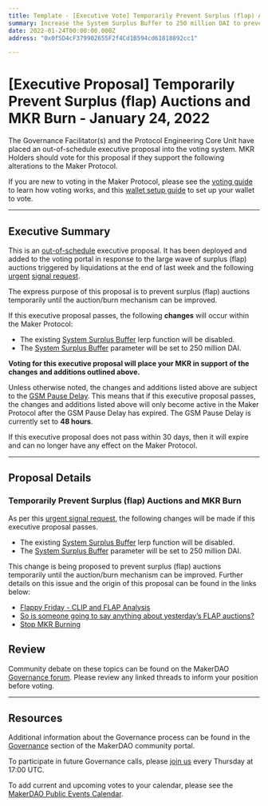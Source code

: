 ```yaml
---
title: Template - [Executive Vote] Temporarily Prevent Surplus (flap) Auctions and MKR Burn - January 24, 2022
summary: Increase the System Surplus Buffer to 250 million DAI to prevent surplus (flap) auctions until the auction/burn mechanism can be improved.
date: 2022-01-24T00:00:00.000Z
address: "0x0f5D4cF379902655F2f4Cd1B594cd61818892cc1"

---
```

# [Executive Proposal] Temporarily Prevent Surplus (flap) Auctions and MKR Burn - January 24, 2022

The Governance Facilitator(s) and the Protocol Engineering Core Unit have placed an out-of-schedule executive proposal into the voting system. MKR Holders should vote for this proposal if they support the following alterations to the Maker Protocol.

If you are new to voting in the Maker Protocol, please see the [voting guide](https://community-development.makerdao.com/en/learn/governance/how-voting-works/) to learn how voting works, and this [wallet setup guide](https://community-development.makerdao.com/en/learn/governance/voting-setup/) to set up your wallet to vote.

---

## Executive Summary

This is an [out-of-schedule](https://mips.makerdao.com/mips/details/MIP41#MIP41c2) executive proposal. It has been deployed and added to the voting portal in response to the large wave of surplus (flap) auctions triggered by liquidations at the end of last week and the following [urgent](https://mips.makerdao.com/mips/details/MIP24#MIP24c4) [signal request](https://forum.makerdao.com/t/urgent-signal-request-stop-mkr-burning/12806). 

The express purpose of this proposal is to prevent surplus (flap) auctions temporarily until the auction/burn mechanism can be improved.

If this executive proposal passes, the following **changes** will occur within the Maker Protocol:
* The existing [System Surplus Buffer](https://manual.makerdao.com/parameter-index/core/param-system-surplus-buffer) lerp function will be disabled.
* The [System Surplus Buffer](https://manual.makerdao.com/parameter-index/core/param-system-surplus-buffer) parameter will be set to 250 million DAI.

**Voting for this executive proposal will place your MKR in support of the changes and additions outlined above.**

Unless otherwise noted, the changes and additions listed above are subject to the [GSM Pause Delay](https://manual.makerdao.com/parameter-index/core/param-gsm-pause-delay). This means that if this executive proposal passes, the changes and additions listed above will only become active in the Maker Protocol after the GSM Pause Delay has expired. The GSM Pause Delay is currently set to **48 hours**.

If this executive proposal does not pass within 30 days, then it will expire and can no longer have any effect on the Maker Protocol.

---

## Proposal Details

### Temporarily Prevent Surplus (flap) Auctions and MKR Burn

As per this [urgent signal request](https://forum.makerdao.com/t/urgent-signal-request-stop-mkr-burning/12806), the following changes will be made if this executive proposal passes.
* The existing [System Surplus Buffer](https://manual.makerdao.com/parameter-index/core/param-system-surplus-buffer) lerp function will be disabled.
* The [System Surplus Buffer](https://manual.makerdao.com/parameter-index/core/param-system-surplus-buffer) parameter will be set to 250 million DAI.

This change is being proposed to prevent surplus (flap) auctions temporarily until the auction/burn mechanism can be improved. Further details on this issue and the origin of this proposal can be found in the links below:
* [Flappy Friday - CLIP and FLAP Analysis](https://forum.makerdao.com/t/flappy-friday-clip-and-flap-analysis/12790)
* [So is someone going to say anything about yesterday’s FLAP auctions?](https://forum.makerdao.com/t/so-is-someone-going-to-say-anything-about-yesterdays-flap-auctions/12781)
* [Stop MKR Burning](https://forum.makerdao.com/t/urgent-signal-request-stop-mkr-burning/12806)

## Review

Community debate on these topics can be found on the MakerDAO [Governance forum](https://forum.makerdao.com/). Please review any linked threads to inform your position before voting.

---

## Resources

Additional information about the Governance process can be found in the [Governance](https://community-development.makerdao.com/en/learn/governance) section of the MakerDAO community portal.

To participate in future Governance calls, please [join us](https://github.com/makerdao/community/tree/master/governance/governance-and-risk-meetings) every Thursday at 17:00 UTC.

To add current and upcoming votes to your calendar, please see the [MakerDAO Public Events Calendar](https://calendar.google.com/calendar/embed?src=makerdao.com_3efhm2ghipksegl009ktniomdk%40group.calendar.google.com&ctz=UTC&mode=week&showCalendars=0&showPrint=0).

